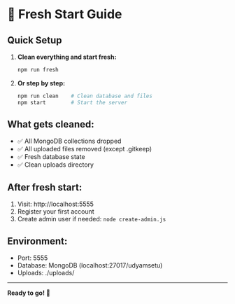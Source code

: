 # 🚀 Fresh Start Guide

## Quick Setup

1. **Clean everything and start fresh:**
   ```bash
   npm run fresh
   ```

2. **Or step by step:**
   ```bash
   npm run clean    # Clean database and files
   npm start        # Start the server
   ```

## What gets cleaned:

- ✅ All MongoDB collections dropped
- ✅ All uploaded files removed (except .gitkeep)
- ✅ Fresh database state
- ✅ Clean uploads directory

## After fresh start:

1. Visit: http://localhost:5555
2. Register your first account
3. Create admin user if needed: `node create-admin.js`

## Environment:

- Port: 5555
- Database: MongoDB (localhost:27017/udyamsetu)
- Uploads: ./uploads/

---

**Ready to go! 🎉**